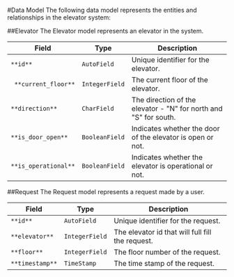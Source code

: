 #Data Model
The following data model represents the entities and relationships in the elevator system:

##Elevator
The Elevator model represents an elevator in the system.

| **Field**            | **Type**       | **Description**                                                  |
| -------------------- | -------------- | ---------------------------------------------------------------- |
| `**id**`             | `AutoField`    | Unique identifier for the elevator.                              |
| ` **current_floor**` | `IntegerField` | The current floor of the elevator.                               |
| `**direction** `     | `CharField`    | The direction of the elevator - "N" for north and "S" for south. |
| `**is_door_open**`   | `BooleanField` | Indicates whether the door of the elevator is open or not.       |
| `**is_operational**` | `BooleanField` | Indicates whether the elevator is operational or not.            |

##Request
The Request model represents a request made by a user.

| **Field**       | **Type**       | **Description**                                  |
| --------------- | -------------- | ------------------------------------------------ |
| `**id**`        | `AutoField`    | Unique identifier for the request.               |
| `**elevator**`  | `IntegerField` | The elevator id that will full fill the request. |
| `**floor**`     | `IntegerField` | The floor number of the request.                 |
| `**timestamp**` | `TimeStamp`    | The time stamp of the request.                   |
